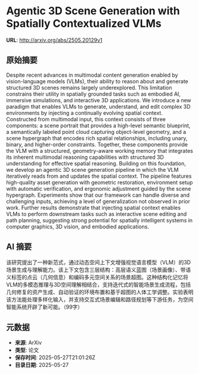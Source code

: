 # Agentic 3D Scene Generation with Spatially Contextualized VLMs

**URL**: http://arxiv.org/abs/2505.20129v1

## 原始摘要

Despite recent advances in multimodal content generation enabled by
vision-language models (VLMs), their ability to reason about and generate
structured 3D scenes remains largely underexplored. This limitation constrains
their utility in spatially grounded tasks such as embodied AI, immersive
simulations, and interactive 3D applications. We introduce a new paradigm that
enables VLMs to generate, understand, and edit complex 3D environments by
injecting a continually evolving spatial context. Constructed from multimodal
input, this context consists of three components: a scene portrait that
provides a high-level semantic blueprint, a semantically labeled point cloud
capturing object-level geometry, and a scene hypergraph that encodes rich
spatial relationships, including unary, binary, and higher-order constraints.
Together, these components provide the VLM with a structured, geometry-aware
working memory that integrates its inherent multimodal reasoning capabilities
with structured 3D understanding for effective spatial reasoning. Building on
this foundation, we develop an agentic 3D scene generation pipeline in which
the VLM iteratively reads from and updates the spatial context. The pipeline
features high-quality asset generation with geometric restoration, environment
setup with automatic verification, and ergonomic adjustment guided by the scene
hypergraph. Experiments show that our framework can handle diverse and
challenging inputs, achieving a level of generalization not observed in prior
work. Further results demonstrate that injecting spatial context enables VLMs
to perform downstream tasks such as interactive scene editing and path
planning, suggesting strong potential for spatially intelligent systems in
computer graphics, 3D vision, and embodied applications.


## AI 摘要

该研究提出了一种新范式，通过动态空间上下文增强视觉语言模型（VLM）的3D场景生成与理解能力。该上下文包含三层结构：高层语义蓝图（场景画像）、带语义标签的点云（几何信息）和编码多元空间关系的场景超图。这种结构化记忆将VLM的多模态推理与3D空间理解相结合，支持迭代式的智能场景生成流程，包括几何修复的资产生成、自动验证的环境布置和基于超图的人体工学调整。实验表明该方法能处理多样化输入，并支持交互式场景编辑和路径规划等下游任务，为空间智能系统开辟了新可能。（99字）

## 元数据

- **来源**: ArXiv
- **类型**: 论文
- **保存时间**: 2025-05-27T21:01:26Z
- **目录日期**: 2025-05-27
